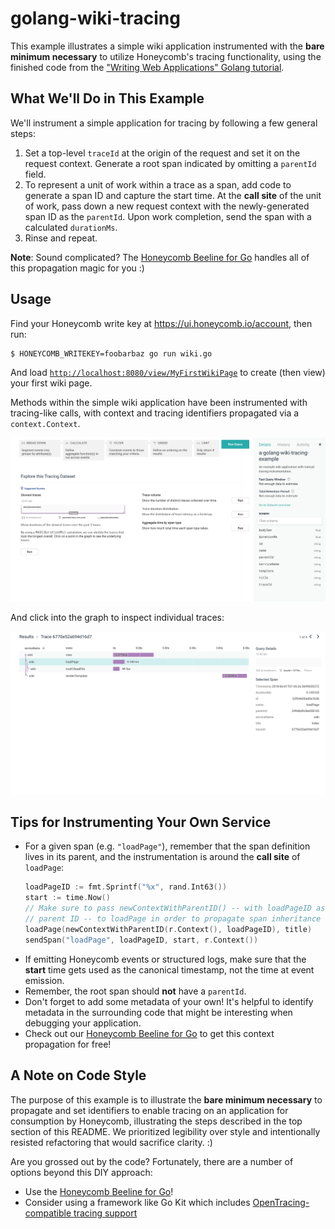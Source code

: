 # golang-wiki-tracing

This example illustrates a simple wiki application instrumented with the **bare minimum necessary** to utilize Honeycomb's tracing functionality, using the finished code from the ["Writing Web Applications" Golang tutorial](https://golang.org/doc/articles/wiki/).

## What We'll Do in This Example

We'll instrument a simple application for tracing by following a few general steps:

1. Set a top-level `traceId` at the origin of the request and set it on the request context. Generate a root span indicated by omitting a `parentId` field.
2. To represent a unit of work within a trace as a span, add code to generate a span ID and capture the start time. At the **call site** of the unit of work, pass down a new request context with the newly-generated span ID as the `parentId`. Upon work completion, send the span with a calculated `durationMs`.
3. Rinse and repeat.

**Note**: Sound complicated? The [Honeycomb Beeline for Go](https://github.com/honeycombio/beeline-go) handles all of this propagation magic for you :)

## Usage

Find your Honeycomb write key at https://ui.honeycomb.io/account, then run:

```bash
$ HONEYCOMB_WRITEKEY=foobarbaz go run wiki.go
```

And load [`http://localhost:8080/view/MyFirstWikiPage`](http://localhost:8080/view/MyFirstWikiPage) to create (then view) your first wiki page.

Methods within the simple wiki application have been instrumented with tracing-like calls, with context and tracing identifiers propagated via a `context.Context`.

![Honeycomb initial view](images/honeycomb.png?raw=true "Explore traces with Honeycomb")

And click into the graph to inspect individual traces:

![Honeycomb trace view](images/trace.png?raw=true "Classic tracing waterfall view in Honeycomb")

## Tips for Instrumenting Your Own Service

- For a given span (e.g. `"loadPage"`), remember that the span definition lives in its parent, and the instrumentation is around the **call site** of `loadPage`:
    ```go
    loadPageID := fmt.Sprintf("%x", rand.Int63())
    start := time.Now()
    // Make sure to pass newContextWithParentID() -- with loadPageID as the
    // parent ID -- to loadPage in order to propagate span inheritance correctly
    loadPage(newContextWithParentID(r.Context(), loadPageID), title)
    sendSpan("loadPage", loadPageID, start, r.Context())
    ```
- If emitting Honeycomb events or structured logs, make sure that the **start** time gets used as the canonical timestamp, not the time at event emission.
- Remember, the root span should **not** have a `parentId`.
- Don't forget to add some metadata of your own! It's helpful to identify metadata in the surrounding code that might be interesting when debugging your application.
- Check out our [Honeycomb Beeline for Go](https://github.com/honeycombio/beeline-go) to get this context propagation for free!

## A Note on Code Style

The purpose of this example is to illustrate the **bare minimum necessary** to propagate and set identifiers to enable tracing on an application for consumption by Honeycomb, illustrating the steps described in the top section of this README. We prioritized legibility over style and intentionally resisted refactoring that would sacrifice clarity. :)

Are you grossed out by the code? Fortunately, there are a number of options beyond this DIY approach:

- Use the [Honeycomb Beeline for Go](https://github.com/honeycombio/beeline-go)!
- Consider using a framework like Go Kit which includes [OpenTracing-compatible tracing support](https://github.com/go-kit/kit/tree/master/tracing)

